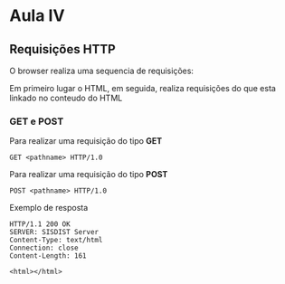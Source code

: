 # Aula IV

## Requisições HTTP

O browser realiza uma sequencia de requisições:

Em primeiro lugar o HTML, em seguida, realiza requisições do que esta linkado no conteudo do HTML

### GET e POST

Para realizar uma requisição do tipo **GET**

```http
GET <pathname> HTTP/1.0
```

Para realizar uma requisição do tipo **POST**

```http
POST <pathname> HTTP/1.0
```

Exemplo de resposta

```http
HTTP/1.1 200 OK
SERVER: SISDIST Server
Content-Type: text/html
Connection: close
Content-Length: 161

<html></html>
```

